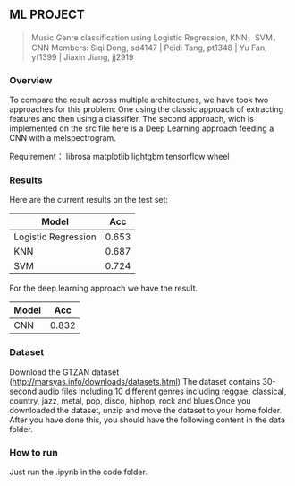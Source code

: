 ## ML PROJECT

>  Music Genre classification using Logistic Regression, KNN，SVM，CNN
Members:
Siqi Dong, sd4147  |  Peidi Tang, pt1348  |  Yu Fan, yf1399  |  Jiaxin Jiang, jj2919

### Overview
To compare the result across multiple architectures, we have took two approaches for this problem: One using the classic approach of extracting features and then using a classifier. The second approach, wich is implemented on the src file here is a Deep Learning approach feeding a CNN with a melspectrogram.

Requirement：
librosa
matplotlib
lightgbm
tensorflow
wheel

### Results
Here are the current results on the test set:

| Model | Acc |
|-------|-----|
| Logistic Regression | 0.653 |
| KNN | 0.687 |
| SVM | 0.724 |

For the deep learning approach we have the result. 

| Model | Acc |
|-------|-----|
| CNN | 0.832 |

### Dataset

Download the GTZAN dataset (http://marsyas.info/downloads/datasets.html)
The dataset contains 30-second audio files including 10 different genres including reggae, classical, country, jazz, metal, pop, disco, hiphop, rock and blues.Once you downloaded the dataset, unzip and move the dataset to your home folder. After you have done this, you should have the following content in the data folder.


### How to run
Just run the .ipynb in the code folder.




